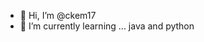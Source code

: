 - 👋 Hi, I’m @ckem17
- 🌱 I’m currently learning ... java and python
<!---
ckem17/ckem17 is a ✨ special ✨ repository because its `README.md` (this file) appears on your GitHub profile.
You can click the Preview link to take a look at your changes.
--->
